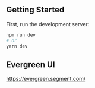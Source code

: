 ## Getting Started

First, run the development server:

```bash
npm run dev
# or
yarn dev
```

## Evergreen UI
https://evergreen.segment.com/
